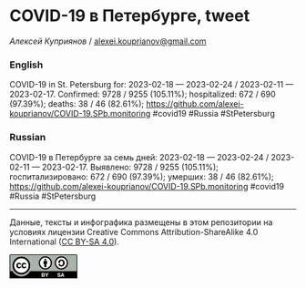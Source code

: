 COVID-19 в Петербурге, tweet
============================

*Алексей Куприянов* /
<a href="mailto:alexei.kouprianov@gmail.com" class="email">alexei.kouprianov@gmail.com</a>

### English

COVID-19 in St. Petersburg for: 2023-02-18 — 2023-02-24 / 2023-02-11 —
2023-02-17. Сonfirmed: 9728 / 9255 (105.11%); hospitalized: 672 / 690
(97.39%); deaths: 38 / 46 (82.61%);
<a href="https://github.com/alexei-kouprianov/COVID-19.SPb.monitoring" class="uri">https://github.com/alexei-kouprianov/COVID-19.SPb.monitoring</a>
\#covid19 \#Russia \#StPetersburg

### Russian

COVID-19 в Петербурге за семь дней: 2023-02-18 — 2023-02-24 / 2023-02-11
— 2023-02-17. Выявлено: 9728 / 9255 (105.11%); госпитализировано: 672 /
690 (97.39%); умерших: 38 / 46 (82.61%);
<a href="https://github.com/alexei-kouprianov/COVID-19.SPb.monitoring" class="uri">https://github.com/alexei-kouprianov/COVID-19.SPb.monitoring</a>
\#covid19 \#Russia \#StPetersburg

------------------------------------------------------------------------

Данные, тексты и инфографика размещены в этом репозитории на условиях
лицензии Creative Commons Attribution-ShareAlike 4.0 International ([CC
BY-SA 4.0](https://creativecommons.org/licenses/by-sa/4.0/)).

![](../misc/CC-BY-SA-icon.png "CC-BY-SA")
